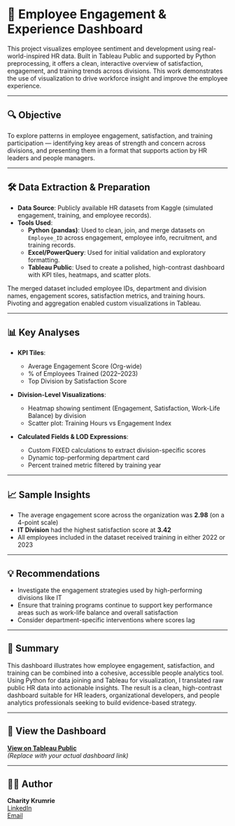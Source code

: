 # 📘 Employee Engagement & Experience Dashboard

This project visualizes employee sentiment and development using real-world-inspired HR data. Built in Tableau Public and supported by Python preprocessing, it offers a clean, interactive overview of satisfaction, engagement, and training trends across divisions. This work demonstrates the use of visualization to drive workforce insight and improve the employee experience.

---

## 🔍 Objective

To explore patterns in employee engagement, satisfaction, and training participation — identifying key areas of strength and concern across divisions, and presenting them in a format that supports action by HR leaders and people managers.

---

## 🛠️ Data Extraction & Preparation

- **Data Source**: Publicly available HR datasets from Kaggle (simulated engagement, training, and employee records).
- **Tools Used**:
  - **Python (pandas)**: Used to clean, join, and merge datasets on `Employee_ID` across engagement, employee info, recruitment, and training records.
  - **Excel/PowerQuery**: Used for initial validation and exploratory formatting.
  - **Tableau Public**: Used to create a polished, high-contrast dashboard with KPI tiles, heatmaps, and scatter plots.

The merged dataset included employee IDs, department and division names, engagement scores, satisfaction metrics, and training hours. Pivoting and aggregation enabled custom visualizations in Tableau.

---

## 📊 Key Analyses

- **KPI Tiles**:
  - Average Engagement Score (Org-wide)
  - % of Employees Trained (2022–2023)
  - Top Division by Satisfaction Score

- **Division-Level Visualizations**:
  - Heatmap showing sentiment (Engagement, Satisfaction, Work-Life Balance) by division
  - Scatter plot: Training Hours vs Engagement Index

- **Calculated Fields & LOD Expressions**:
  - Custom FIXED calculations to extract division-specific scores
  - Dynamic top-performing department card
  - Percent trained metric filtered by training year

---

## 📈 Sample Insights

- The average engagement score across the organization was **2.98** (on a 4-point scale)
- **IT Division** had the highest satisfaction score at **3.42**
- All employees included in the dataset received training in either 2022 or 2023

---

## 💡 Recommendations

- Investigate the engagement strategies used by high-performing divisions like IT
- Ensure that training programs continue to support key performance areas such as work-life balance and overall satisfaction
- Consider department-specific interventions where scores lag

---

## 📖 Summary

This dashboard illustrates how employee engagement, satisfaction, and training can be combined into a cohesive, accessible people analytics tool. Using Python for data joining and Tableau for visualization, I translated raw public HR data into actionable insights. The result is a clean, high-contrast dashboard suitable for HR leaders, organizational developers, and people analytics professionals seeking to build evidence-based strategy.

---

## 🔗 View the Dashboard

**[View on Tableau Public](https://public.tableau.com/app/profile/c.krumrie/viz/PeopleExperienceInsights/Dashboard1)**  
_(Replace with your actual dashboard link)_

---

## 🧑‍💻 Author

**Charity Krumrie**  
[LinkedIn](https://www.linkedin.com/in/ckrumrie/)  
[Email](mailto:cwkrumrie@gmail.com)
